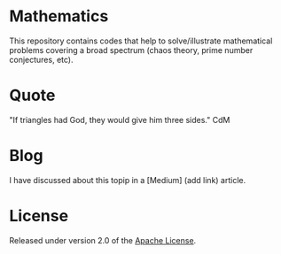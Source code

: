 # Mathematics
This repository contains codes that help to solve/illustrate mathematical problems covering a broad spectrum (chaos theory, prime number conjectures, etc).

# Quote
"If triangles had God, they would give him three sides."
CdM

# Blog
I have discussed about this topip in a [Medium] (add link) article.

# License
Released under version 2.0 of the [Apache License].

[Apache license]: http://www.apache.org/licenses/LICENSE-2.0
